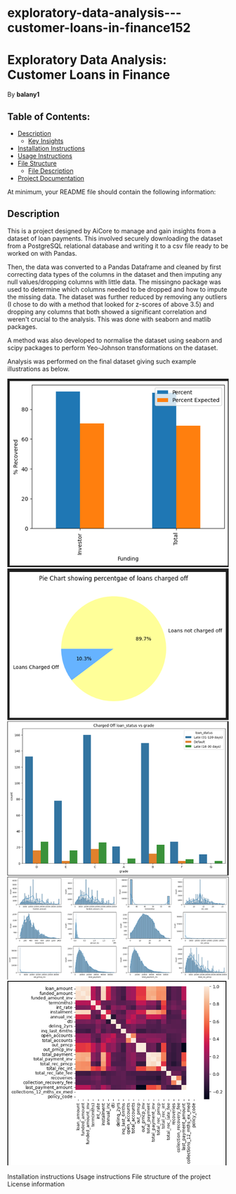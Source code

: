 # exploratory-data-analysis---customer-loans-in-finance152
# Exploratory Data Analysis: Customer Loans in Finance
By **balany1**
## Table of Contents:
- [Description](#description)
    - [Key Insights](#key-insights)
- [Installation Instructions](#installation-instructions)
- [Usage Instructions](#usage-instructions)
- [File Structure](#file-structure)
    - [File Description](#understanding-the-files)
- [Project Documentation](#project-documentation)

At minimum, your README file should contain the following information:

## Description

This is a project designed by AiCore to manage and gain insights from a dataset of loan payments. This involved securely downloading the dataset from a PostgreSQL relational database and writing it to a csv file ready to be worked on with Pandas.

Then, the data was converted to a Pandas Dataframe and cleaned by first correcting data types of the columns in the dataset and then imputing any null values/dropping columns with little data. The missingno package was used to determine which columns needed to be dropped and how to impute the missing data. The dataset was further reduced by removing any outliers (I chose to do with a method that looked for z-scores of above 3.5) and dropping any columns that both showed a significant correlation and weren't crucial to the analysis. This was done with seaborn and matlib packages.

A method was also developed to normalise the dataset using seaborn and scipy packages to perform Yeo-Johnson transformations on the dataset.

Analysis was performed on the final dataset giving such example illustrations as below.

![sample1](Analysis_Examples/sampleanalysis1.png)
![sample2](Analysis_Examples/sampleanalysis2.png)
![sample3](Analysis_Examples/sampleanalysis3.png)
![sample4](Analysis_Examples/sampleanalysis4.png)
![sample5](Analysis_Examples/sampleanalysis5.png)


Installation instructions
Usage instructions
File structure of the project
License information